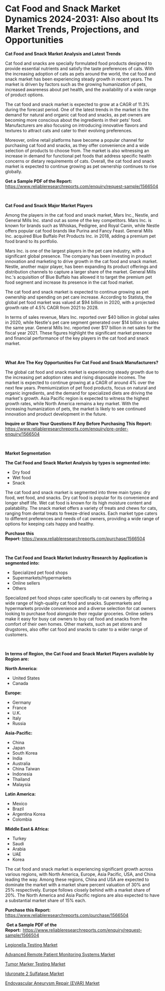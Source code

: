 <p><h1>Cat Food and Snack Market Dynamics 2024-2031: Also about Its Market Trends, Projections, and Opportunities</h1></p><p><strong>Cat Food and Snack Market Analysis and Latest Trends</strong></p>
<p><p>Cat food and snacks are specially formulated food products designed to provide essential nutrients and satisfy the taste preferences of cats. With the increasing adoption of cats as pets around the world, the cat food and snack market has been experiencing steady growth in recent years. The market is driven by factors such as the growing humanization of pets, increased awareness about pet health, and the availability of a wide range of product options.</p><p>The cat food and snack market is expected to grow at a CAGR of 11.3% during the forecast period. One of the latest trends in the market is the demand for natural and organic cat food and snacks, as pet owners are becoming more conscious about the ingredients in their pets' food. Manufacturers are also focusing on introducing innovative flavors and textures to attract cats and cater to their evolving preferences.</p><p>Moreover, online retail platforms have become a popular channel for purchasing cat food and snacks, as they offer convenience and a wide selection of products to choose from. The market is also witnessing an increase in demand for functional pet foods that address specific health concerns or dietary requirements of cats. Overall, the cat food and snack market is expected to continue growing as pet ownership continues to rise globally.</p></p>
<p><strong>Get a Sample PDF of the Report:&nbsp;</strong> <a href="https://www.reliableresearchreports.com/enquiry/request-sample/1566504">https://www.reliableresearchreports.com/enquiry/request-sample/1566504</a></p>
<p>&nbsp;</p>
<p><strong>Cat Food and Snack Major Market Players</strong></p>
<p><p>Among the players in the cat food and snack market, Mars Inc., Nestle, and General Mills Inc. stand out as some of the key competitors. Mars Inc. is known for brands such as Whiskas, Pedigree, and Royal Canin, while Nestle offers popular cat food brands like Purina and Fancy Feast. General Mills Inc. acquired Blue Buffalo Pet Products Inc. in 2018, adding a premium pet food brand to its portfolio.</p><p>Mars Inc. is one of the largest players in the pet care industry, with a significant global presence. The company has been investing in product innovation and marketing to drive growth in the cat food and snack market. Nestle, another major player, has been expanding its product offerings and distribution channels to capture a larger share of the market. General Mills Inc.'s acquisition of Blue Buffalo has allowed it to target the premium pet food segment and increase its presence in the cat food market.</p><p>The cat food and snack market is expected to continue growing as pet ownership and spending on pet care increase. According to Statista, the global pet food market was valued at $94 billion in 2020, with a projected growth rate of 4.5% CAGR from 2021 to 2028.</p><p>In terms of sales revenue, Mars Inc. reported over $40 billion in global sales in 2020, while Nestle's pet care segment generated over $14 billion in sales the same year. General Mills Inc. reported over $17 billion in net sales for the fiscal year 2021. These figures highlight the significant market presence and financial performance of the key players in the cat food and snack market.</p></p>
<p>&nbsp;</p>
<p><strong>What Are The Key Opportunities For Cat Food and Snack Manufacturers?</strong></p>
<p><p>The global cat food and snack market is experiencing steady growth due to the increasing pet adoption rates and rising disposable incomes. The market is expected to continue growing at a CAGR of around 4% over the next few years. Premiumization of pet food products, focus on natural and organic ingredients, and the demand for specialized diets are driving the market's growth. Asia Pacific region is expected to witness the highest growth rates, while North America remains a key market. With the increasing humanization of pets, the market is likely to see continued innovation and product development in the future.</p></p>
<p><strong>Inquire or Share Your Questions If Any Before Purchasing This Report:</strong> <a href="https://www.reliableresearchreports.com/enquiry/pre-order-enquiry/1566504">https://www.reliableresearchreports.com/enquiry/pre-order-enquiry/1566504</a></p>
<p>&nbsp;</p>
<p><strong>Market Segmentation</strong></p>
<p><strong>The Cat Food and Snack Market Analysis by types is segmented into:</strong></p>
<p><ul><li>Dry food</li><li>Wet food</li><li>Snack</li></ul></p>
<p><p>The cat food and snack market is segmented into three main types: dry food, wet food, and snacks. Dry cat food is popular for its convenience and longer shelf life. Wet cat food is known for its high moisture content and palatability. The snack market offers a variety of treats and chews for cats, ranging from dental treats to freeze-dried snacks. Each market type caters to different preferences and needs of cat owners, providing a wide range of options for keeping cats happy and healthy.</p></p>
<p><strong>Purchase this Report:&nbsp;</strong><a href="https://www.reliableresearchreports.com/purchase/1566504">https://www.reliableresearchreports.com/purchase/1566504</a></p>
<p>&nbsp;</p>
<p><strong>The Cat Food and Snack Market Industry Research by Application is segmented into:</strong></p>
<p><ul><li>Specialized pet food shops</li><li>Supermarkets/Hypermarkets</li><li>Online sellers</li><li>Others</li></ul></p>
<p><p>Specialized pet food shops cater specifically to cat owners by offering a wide range of high-quality cat food and snacks. Supermarkets and hypermarkets provide convenience and a diverse selection for cat owners looking to purchase food alongside their regular groceries. Online sellers make it easy for busy cat owners to buy cat food and snacks from the comfort of their own homes. Other markets, such as pet stores and drugstores, also offer cat food and snacks to cater to a wider range of customers.</p></p>
<p>&nbsp;</p>
<p><strong>In terms of Region, the Cat Food and Snack Market Players available by Region are:</strong></p>
<p>
    <p> <strong> North America: </strong>
        <ul>
            <li>United States</li>
            <li>Canada</li>
        </ul>
        </p> 
    <p> <strong> Europe: </strong>
        <ul>
            <li>Germany</li>
            <li>France</li>
            <li>U.K.</li>
            <li>Italy</li>
            <li>Russia</li>
        </ul>
        </p> 
    <p> <strong> Asia-Pacific: </strong>
        <ul>
            <li>China</li>
            <li>Japan</li>
            <li>South Korea</li>
            <li>India</li>
            <li>Australia</li>
            <li>China Taiwan</li>
            <li>Indonesia</li>
            <li>Thailand</li>
            <li>Malaysia</li>
        </ul>
        </p> 
    <p> <strong> Latin America: </strong>
        <ul>
            <li>Mexico</li>
            <li>Brazil</li>
            <li>Argentina Korea</li>
            <li>Colombia</li>
        </ul>
        </p> 
    <p> <strong> Middle East & Africa: </strong>
        <ul>
            <li>Turkey</li>
            <li>Saudi</li>
            <li>Arabia</li>
            <li>UAE</li>
            <li>Korea</li>
        </ul>
    </p>
    </p>
<p><p>The cat food and snack market is experiencing significant growth across various regions, with North America, Europe, Asia Pacific, USA, and China leading the way. Among these regions, China and USA are expected to dominate the market with a market share percent valuation of 30% and 25% respectively. Europe follows closely behind with a market share of 20%. The North America and Asia Pacific regions are also expected to have a substantial market share of 15% each.</p></p>
<p><strong>Purchase this Report: </strong><a href="https://www.reliableresearchreports.com/purchase/1566504">https://www.reliableresearchreports.com/purchase/1566504</a></p>
<p>&nbsp;<strong>Get a Sample PDF of the Report:&nbsp;&nbsp;</strong><a href="https://www.reliableresearchreports.com/enquiry/request-sample/1566504">https://www.reliableresearchreports.com/enquiry/request-sample/1566504</a></p>
<p><strong></strong></p>
<p><p><a href="https://medium.com/@aleenstokes34346/legionella-testing-market-the-key-to-successful-business-strategy-forecast-till-2031-3d799cdb8027">Legionella Testing Market</a></p><p><a href="https://medium.com/@aleenstokes34346/advanced-remote-patient-monitoring-systems-market-analysis-its-cagr-market-segmentation-and-fc1a95640eec">Advanced Remote Patient Monitoring Systems Market</a></p><p><a href="https://medium.com/@aleenstokes34346/tumor-marker-testing-market-share-evolution-and-market-growth-trends-2024-2031-0546cf52bc73">Tumor Marker Testing Market</a></p><p><a href="https://medium.com/@aleenstokes34346/iduronate-2-sulfatase-market-trends-and-market-analysis-forecasted-for-period-2024-2031-a034fdfa091b">Iduronate 2 Sulfatase Market</a></p><p><a href="https://medium.com/@aleenstokes34346/analyzing-endovascular-aneurysm-repair-evar-market-global-industry-perspective-and-forecast-76af282f6b54">Endovascular Aneurysm Repair (EVAR) Market</a></p></p>